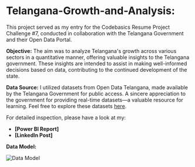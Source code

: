 # Telangana-Growth-and-Analysis:

This project served as my entry for the Codebasics Resume Project Challenge #7, conducted in collaboration with the Telangana Government and their Open Data Portal.

**Objective:**
The aim was to analyze Telangana's growth across various sectors in a quantitative manner, offering valuable insights to the Telangana government. These insights are intended to assist in making well-informed decisions based on data, contributing to the continued development of the state.

**Data Source:**
I utilized datasets from Open Data Telangana, made available by the Telangana Government for public access. A sincere appreciation to the government for providing real-time datasets—a valuable resource for learning. Feel free to explore these datasets [here](https://data.telangana.gov.in/).

For detailed inspection, please have a look at my:

- **[Power BI Report]**
- **[LinkedIn Post]**

**Data Model:**

![Data Model](https://github.com/user-attachments/assets/31adf456-7324-4418-8fae-6c2132f54e2d)
